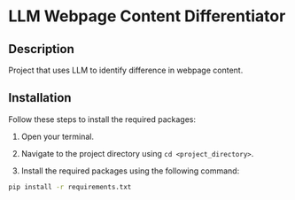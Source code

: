# LLM Webpage Content Differentiator

## Description

Project that uses LLM to identify difference in webpage content.

## Installation

Follow these steps to install the required packages:

1. Open your terminal.

2. Navigate to the project directory using `cd <project_directory>`.

3. Install the required packages using the following command:

```bash
pip install -r requirements.txt
```